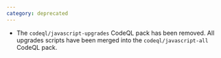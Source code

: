 ```yaml
---
category: deprecated
---
```

* The `codeql/javascript-upgrades` CodeQL pack has been removed. All upgrades scripts have been merged into the `codeql/javascript-all` CodeQL pack.
